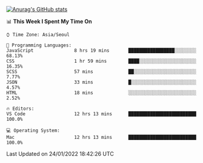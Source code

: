 
<!--
**BHyeonKim/BHyeonKim** is a ✨ _special_ ✨ repository because its `README.md` (this file) appears on your GitHub profile.

Here are some ideas to get you started:

- 🔭 I’m currently working on ...
- 🌱 I’m currently learning ...
- 👯 I’m looking to collaborate on ...
- 🤔 I’m looking for help with ...
- 💬 Ask me about ...
- 📫 How to reach me: ...
- 😄 Pronouns: ...
- ⚡ Fun fact: ...
-->
[![Anurag's GitHub stats](https://github-readme-stats.vercel.app/api?username=BHyeonKim&show_icons=true&theme=dark)
](https://github.com/anuraghazra/github-readme-stats)
<!--START_SECTION:waka-->
📊 **This Week I Spent My Time On** 

```text
⌚︎ Time Zone: Asia/Seoul

💬 Programming Languages: 
JavaScript               8 hrs 19 mins       █████████████████░░░░░░░░   68.13% 
CSS                      1 hr 59 mins        ████░░░░░░░░░░░░░░░░░░░░░   16.35% 
SCSS                     57 mins             ██░░░░░░░░░░░░░░░░░░░░░░░   7.77% 
JSON                     33 mins             █░░░░░░░░░░░░░░░░░░░░░░░░   4.57% 
HTML                     18 mins             ░░░░░░░░░░░░░░░░░░░░░░░░░   2.52%

🔥 Editors: 
VS Code                  12 hrs 13 mins      █████████████████████████   100.0%

💻 Operating System: 
Mac                      12 hrs 13 mins      █████████████████████████   100.0%

```


 Last Updated on 24/01/2022 18:42:26 UTC
<!--END_SECTION:waka-->

